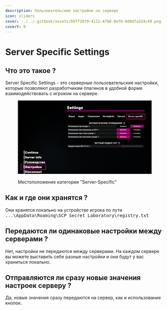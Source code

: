 ```yaml
---
description: Пользовательские настройки на сервере
icon: sliders
cover: ../../.gitbook/assets/b0ff2070-4112-47b0-8ef8-0d0dfa524c49.png
coverY: 0
---
```


# Server Specific Settings

## Что это такое ?

Server Specific Settings - это серверные пользовательские настройки, которые позволяют разработчикам плагинов в удобной форме взаимодействовать с игроком на сервере.

<figure><img src="../../.gitbook/assets/image (4) (1) (1) (1).png" alt=""><figcaption><p>Местоположение категории "Server-Specific"</p></figcaption></figure>

## Как и где они хранятся ?

Они хранятся локально на устройстве игрока по пути <kbd>...\AppData\Roaming\SCP Secret Laboratory\registry.txt</kbd>

## Передаются ли одинаковые настройки между серверами ?

Нет, настройки не передаются между серверами. На каждом сервере вы можете выставить себе разные настройки и они будут у вас храниться локально.

## Отправляются ли сразу новые значения настроек серверу ?

Да, новые значения сразу передаются на сервер, как и использование кнопок.

